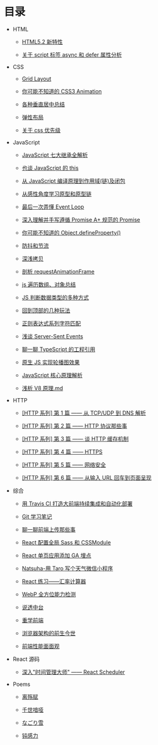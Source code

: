 # 目录

- HTML

  - [HTML5.2 新特性](./HTML/HTML5.2新特性.md)

  - [关于 script 标签 async 和 defer 属性分析](./HTML/关于script标签async和defer属性分析.md)

- CSS

  - [Grid Layout](./CSS/Grid%20Layout.md)

  - [你可能不知道的 CSS3 Animation](./CSS/你可能不知道的%20CSS3%20Animation.md)

  - [各种垂直居中总结](./CSS/各种垂直居中总结.md)

  - [弹性布局](./CSS/弹性布局.md)

  - [关于 css 优先级](./CSS/关于css优先级.md)

- JavaScript

  - [JavaScript 七大继承全解析](./JavaScript/JavaScript%20七大继承全解析.md)

  - [也谈 JavaScript 的 this](./JavaScript/也谈%20JavaScript%20的%20this.md)

  - [从 JavaScript 编译原理到作用域(链)及闭包](<./JavaScript/从%20JavaScript%20编译原理到作用域(链)及闭包.md>)

  - [从感性角度学习原型和原型链](./JavaScript/从感性角度学习原型和原型链.md)

  - [最后一次弄懂 Event Loop](./JavaScript/最后一次弄懂%20Event%20Loop.md)

  - [深入理解并手写遵循 Promise A+ 规范的 Promise](./JavaScript/深入理解并手写遵循%20Promise%20A%2B%20规范的%20Promise.md)

  - [你可能不知道的 Object.defineProperty()](<./JavaScript/你可能不知道的%20Object.defineProperty().md>)

  - [防抖和节流](./JavaScript/防抖和节流.md)

  - [深浅拷贝](./JavaScript/深浅拷贝.md)

  - [剖析 requestAnimationFrame](./JavaScript/剖析requestAnimationFrame.md)

  - [js 遍历数组、对象总结](./JavaScript/js遍历数组、对象总结.md)

  - [JS 判断数据类型的多种方式](./JavaScript/JS判断数据类型的多种方式.md)

  - [回到顶部的几种玩法](./JavaScript/回到顶部的几种玩法.md)

  - [正则表达式系列字符匹配](./JavaScript/正则表达式系列字符匹配.md)

  - [浅谈 Server-Sent Events](./JavaScript/浅谈%20Server-Send%20Event.md)

  - [聊一聊 TypeScript 的工程引用](./JavaScript/聊一聊TypeScript的工程引用.md)

  - [原生 JS 实现轮播图效果](./JavaScript/原生JS实现轮播图效果.md)

  - [JavaScript 核心原理解析](./JavaScript/JavaScript%20核心原理解析.md)

  - [浅析 V8 原理.md](./JavaScript/浅析%20V8%20原理.md)

- HTTP

  - [[HTTP 系列] 第 1 篇 —— 从 TCP/UDP 到 DNS 解析](./HTTP/%5BHTTP%20系列%5D%20第%201c篇%20——%20从%20TCP%20UDP%20到%20DNS%20解析.md)

  - [[HTTP 系列] 第 2 篇 —— HTTP 协议那些事](./HTTP/%5BHTTP%20系列%5D%20第%202%20篇%20——%20HTTP%20协议那些事.md)

  - [[HTTP 系列] 第 3 篇 —— 谈 HTTP 缓存机制](./HTTP/%5BHTTP%20系列%5D%20第%203%20篇%20——%20谈%20HTTP%20缓存机制.md)

  - [[HTTP 系列] 第 4 篇 —— HTTPS](./HTTP/%5BHTTP%20系列%5D%20第%204%20篇%20——%20HTTPS.md)

  - [[HTTP 系列] 第 5 篇 —— 网络安全](./HTTP/%5BHTTP%20系列%5D%20第%205%20篇%20——%20网络安全.md)

  - [[HTTP 系列] 第 6 篇 —— 从输入 URL 回车到页面呈现](./HTTP/%5BHTTP%20系列%5D%20第%206%20篇%20——%20从输入%20URL%20回车到页面呈现.md)

- 综合

  - [用 Travis CI 打造大前端持续集成和自动化部署](./综合/用%20Travis%20CI%20打造大前端持续集成和自动化部署.md)

  - [Git 学习笔记](./综合/Git学习笔记.md)

  - [聊一聊前端上传那些事](./综合/聊一聊前端上传那些事.md)

  - [React 配置全局 Sass 和 CSSModule](./综合/React配置全局Sass和CSSModule.md)

  - [React 单页应用添加 GA 埋点](./综合/React单页应用添加GA埋点.md)

  - [Natsuha-用 Taro 写个天气微信小程序](./综合/Natsuha-用Taro写个天气微信小程序.md)

  - [React 练习——汇率计算器](./综合/React练习——汇率计算器.md)

  - [WebP 全方位能力检测](./综合/WebP全方位能力检测.md)

  - [说透中台](./综合/说透中台.md)

  - [重学前端](./综合/重学前端.md)

  - [浏览器架构的前生今世](./综合/浏览器架构的前生今世.md)

  - [前端性能面面观](./综合/前端性能面面观.md)

- React 源码

  - [深入"时间管理大师" —— React Scheduler](./React%20%E6%BA%90%E7%A0%81/%E6%B7%B1%E5%85%A5%22%E6%97%B6%E9%97%B4%E7%AE%A1%E7%90%86%E5%A4%A7%E5%B8%88%22%20%E2%80%94%E2%80%94%20React%20Scheduler.md)

- Poems

  - [离殇赋](./Poems/离殇赋.md)

  - [千世喑哑](./Poems/千世喑哑.md)

  - [なごり雪](./Poems/なごり雪.md)

  - [钝感力](./Poems/钝感力.md)
